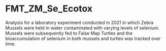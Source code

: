 # FMT_ZM_Se_Ecotox
 Analysis for a laboratory experiment conducted in 2021 in which Zebra Mussels were held in water contaminated with varying levels of selenium. Mussels were subsequently fed to False Map Turtles and the bioaccumulation of selenium in both mussels and turtles was tracked over time.
